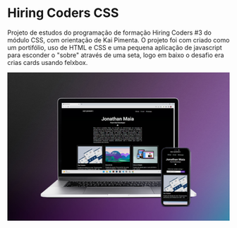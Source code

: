 # Hiring Coders CSS



Projeto de estudos do programação de formação Hiring Coders #3 do módulo CSS, com orientação de Kai Pimenta. O projeto foi com criado como um portifólio, uso de HTML e CSS e uma pequena aplicação de javascript para esconder o "sobre" através de uma seta, logo em baixo o desafio era crias cards usando felxbox.

![](https://github.com/jonathanppmaia/HiringCodersCSS/blob/main/projeto/img/projetofinal.jpg?raw=true)
